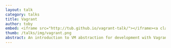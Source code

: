 ```yaml
---
layout: talk
category: talks
title: Vagrant
author: toby
embed: <iframe src="http://tub.github.io/vagrant-talk/"></iframe><a class="btn" href="http://tub.github.io/vagrant-talk/">View fullscreen</a>
thumb: /talks/img/vagrant.png
abstract: An introduction to VM abstraction for development with Vagrant
---
```

